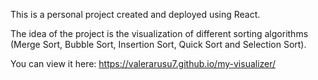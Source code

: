 This is a personal project created and deployed using React.

The idea of the project is the visualization of different sorting algorithms (Merge Sort, Bubble Sort, Insertion Sort, Quick Sort and Selection Sort).

You can view it here: https://valerarusu7.github.io/my-visualizer/
